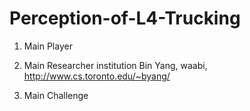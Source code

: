# Perception-of-L4-Trucking

1. Main Player

2. Main Researcher institution
  Bin Yang, waabi, http://www.cs.toronto.edu/~byang/

3. Main Challenge
